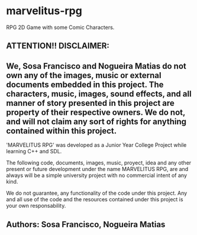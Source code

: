 # marvelitus-rpg

RPG 2D Game with some Comic Characters.

ATTENTION!!
DISCLAIMER:
------------------------------------------------------------------------------------------------------------------------------------------ 
We, Sosa Francisco and Nogueira Matias do not own any of the images, music or external documents embedded in this project.
The characters, music, images, sound effects, and all manner of story presented in this project are property of their respective owners.
We do not, and will not claim any sort of rights for anything contained within this project.
------------------------------------------------------------------------------------------------------------------------------------------
'MARVELITUS RPG' was developed as a Junior Year College Project while learning C++ and SDL.

The following code, documents, images, music, proyect, idea and any other present or future development under the name MARVELITUS RPG,
 are and always will be a simple university project with no commercial intent of any kind.
 
 We do not guarantee, any functionality of the code under this project. Any and all use of the code and the resources contained under
 this project is your own responsability.

Authors: Sosa Francisco, Nogueira Matias
------------------------------------------------------------------------------------------------------------------------------------------

